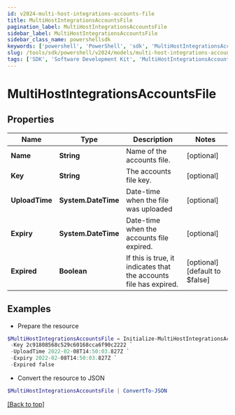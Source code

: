 ```yaml
---
id: v2024-multi-host-integrations-accounts-file
title: MultiHostIntegrationsAccountsFile
pagination_label: MultiHostIntegrationsAccountsFile
sidebar_label: MultiHostIntegrationsAccountsFile
sidebar_class_name: powershellsdk
keywords: ['powershell', 'PowerShell', 'sdk', 'MultiHostIntegrationsAccountsFile', 'V2024MultiHostIntegrationsAccountsFile'] 
slug: /tools/sdk/powershell/v2024/models/multi-host-integrations-accounts-file
tags: ['SDK', 'Software Development Kit', 'MultiHostIntegrationsAccountsFile', 'V2024MultiHostIntegrationsAccountsFile']
---
```



# MultiHostIntegrationsAccountsFile

## Properties

Name | Type | Description | Notes
------------ | ------------- | ------------- | -------------
**Name** | **String** | Name of the accounts file. | [optional] 
**Key** | **String** | The accounts file key. | [optional] 
**UploadTime** | **System.DateTime** | Date-time when the file was uploaded | [optional] 
**Expiry** | **System.DateTime** | Date-time when the accounts file expired. | [optional] 
**Expired** | **Boolean** | If this is true, it indicates that the accounts file has expired. | [optional] [default to $false]

## Examples

- Prepare the resource
```powershell
$MultiHostIntegrationsAccountsFile = Initialize-MultiHostIntegrationsAccountsFile  -Name My Accounts File `
 -Key 2c91808568c529c60168cca6f90c2222 `
 -UploadTime 2022-02-08T14:50:03.827Z `
 -Expiry 2022-02-08T14:50:03.827Z `
 -Expired false
```

- Convert the resource to JSON
```powershell
$MultiHostIntegrationsAccountsFile | ConvertTo-JSON
```


[[Back to top]](#) 

